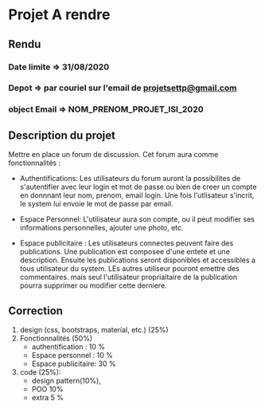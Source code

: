 
# Projet A rendre

## Rendu
### Date limite => 31/08/2020
### Depot => par couriel sur l'email de projetsettp@gmail.com 
### object Email => NOM_PRENOM_PROJET_ISI_2020

## Description du projet
Mettre en place un forum de discussion. Cet forum aura comme fonctionnalités :
* Authentifications: Les utilisateurs du forum auront la possibilites de s'autentifier avec leur login et mot de passe ou bien de creer un compte en donnnant leur nom, prenom, email login. Une fois l'utlisateur s'incrit, le system lui envoie le mot de passe par email.  

* Espace Personnel: L'utilisateur aura son compte, ou il peut modifier ses informations personnelles, ajouter une photo, etc.

* Espace publicitaire : Les utilisateurs connectes peuvent faire des publications. 
Une publication est composee d'une entete et une description. Ensuite les publications seront disponibles et accessibles a tous utilisateur du system. LEs autres utiliseur pouront emettre des commentaires. mais seul l'utilisateur propriaitaire de la publication pourra supprimer ou modifier cette derniere.

## Correction

1. design (css, bootstraps, material, etc.) (25%)
2. Fonctionnalités (50%)
    * authentification : 10 %
    * Espace personnel : 10 % 
    * Espace publicitaire: 30 %
3. code (25%): 
    * design pattern(10%), 
    * POO 10%
    * extra 5 %
